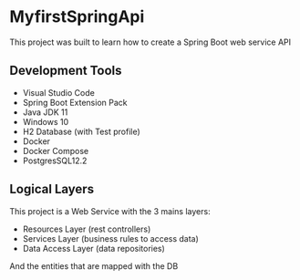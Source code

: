 # MyfirstSpringApi

This project was built to learn how to create a Spring Boot web service API

## Development Tools

- Visual Studio Code
- Spring Boot Extension Pack
- Java JDK 11
- Windows 10
- H2 Database (with Test profile)
- Docker
- Docker Compose
- PostgresSQL12.2

## Logical Layers

This project is a Web Service with the 3 mains layers:

- Resources Layer (rest controllers)
- Services Layer (business rules to access data)
- Data Access Layer (data repositories)

And the entities that are mapped with the DB
